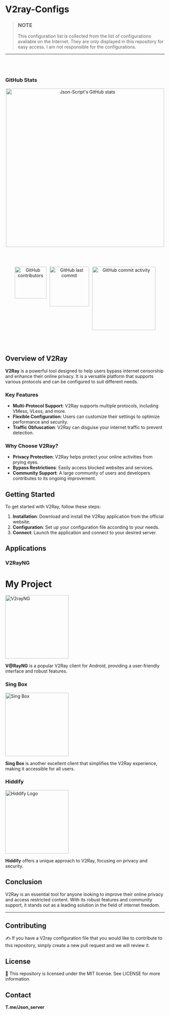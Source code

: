 # V2ray-Configs 

> ### **NOTE**  
> This configuration list is collected from the list of configurations available on the Internet. They are only displayed in this repository for easy access. I am not responsible for the configurations.

---

<br><br> <!-- Add space here -->


### GitHub Stats
<div align="center">

<img src="https://github-readme-stats.vercel.app/api?username=Json-Script&show_icons=true&theme=radical" alt="Json-Script's GitHub stats" width="500"/>

<br><br> <!-- Add space here -->

<div style="display: flex; gap: 10px; justify-content: center;">
    <img src="https://img.shields.io/github/contributors/Json-Script/V2ray-Configs" alt="GitHub contributors" width="100"/>
    <img src="https://img.shields.io/github/last-commit/Json-Script/V2ray-Configs" alt="GitHub last commit" width="125"/>
    <img src="https://img.shields.io/github/commit-activity/m/Json-Script/V2ray-Configs" alt="GitHub commit activity" width="200"/>
</div>

</div>

<br><br> <!-- Add space here -->

## **Overview of V2Ray**

**V2Ray** is a powerful tool designed to help users bypass internet censorship and enhance their online privacy. It is a versatile platform that supports various protocols and can be configured to suit different needs. 

### **Key Features**

- **Multi-Protocol Support**: V2Ray supports multiple protocols, including VMess, VLess, and more.
- **Flexible Configuration**: Users can customize their settings to optimize performance and security.
- **Traffic Obfuscation**: V2Ray can disguise your internet traffic to prevent detection.

### **Why Choose V2Ray?**

- **Privacy Protection**: V2Ray helps protect your online activities from prying eyes.
- **Bypass Restrictions**: Easily access blocked websites and services.
- **Community Support**: A large community of users and developers contributes to its ongoing improvement.

## **Getting Started**

To get started with V2Ray, follow these steps:

1. **Installation**: Download and install the V2Ray application from the official website.
2. **Configuration**: Set up your configuration file according to your needs.
3. **Connect**: Launch the application and connect to your desired server.

## **Applications**

### **V2RayNG**

# My Project


<img src="https://raw.githubusercontent.com/Json-Script/rea/c3474459934a37cb6615bdbf4b4b6db85b67b84f/imgs/V2rayNG.svg" alt="V2rayNG" width="200"/>


**V@RayNG** is a popular V2Ray client for Android, providing a user-friendly interface and robust features.

### **Sing Box**

<img src="https://raw.githubusercontent.com/Json-Script/rea/c3474459934a37cb6615bdbf4b4b6db85b67b84f/imgs/sing-box.svg" alt="Sing Box" width="200" />

**Sing Box** is another excellent client that simplifies the V2Ray experience, making it accessible for all users.

### **Hiddify**

<img src="https://github.com/Json-Script/rea/blob/main/imgs/Hiddify.png?raw=true" alt="Hiddify Logo" width="200" />

**Hiddify** offers a unique approach to V2Ray, focusing on privacy and security.

## **Conclusion**

V2Ray is an essential tool for anyone looking to improve their online privacy and access restricted content. With its robust features and community support, it stands out as a leading solution in the field of internet freedom.



---



## **Contributing**
✍️ If you have a V2ray configuration file that you would like to contribute to this repository, simply create a new pull request and we will review it.

## **License**
📝 This repository is licensed under the MIT license. See LICENSE for more information.

## **Contact**
**T.me/Json_server**
